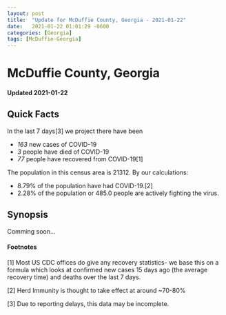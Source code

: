 ```yaml
---
layout: post
title:  "Update for McDuffie County, Georgia - 2021-01-22"
date:   2021-01-22 01:01:29 -0600
categories: [Georgia]
tags: [McDuffie-Georgia]
---
```


# McDuffie County, Georgia
#### Updated 2021-01-22

## Quick Facts

In the last 7 days[3] we project there have been
- *163* new cases of COVID-19
- *3* people have died of COVID-19
- *77* people have recovered from COVID-19[1]

The population in this census area is 21312. By our calculations:
- 8.79% of the population have had COVID-19.[2]
- 2.28% of the population or 485.0 people are actively fighting the virus.

## Synopsis

Comming soon...


#### Footnotes

[1] Most US CDC offices do give any recovery statistics- we base this on a formula which looks at confirmed new cases
15 days ago (the average recovery time) and deaths over the last 7 days.

[2] Herd Immunity is thought to take effect at around ~70-80%

[3] Due to reporting delays, this data may be incomplete.
 
    